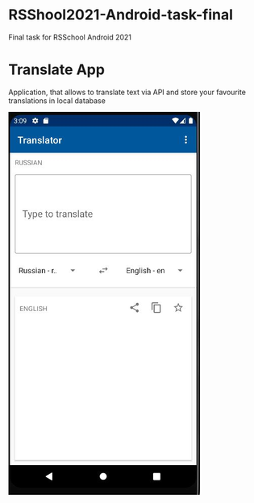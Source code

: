 # RSShool2021-Android-task-final
Final task for RSSchool Android 2021

# Translate App
Application, that allows to translate text via API and store your favourite translations in local database

![Screenshot](images/screenshot.jpg)